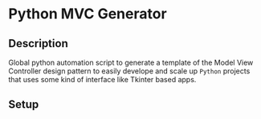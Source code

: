 # Python MVC Generator

## Description

Global python automation script to generate a template of the Model View Controller design pattern to easily develope and scale up `Python` projects that uses some kind of interface like Tkinter based apps.

## Setup



